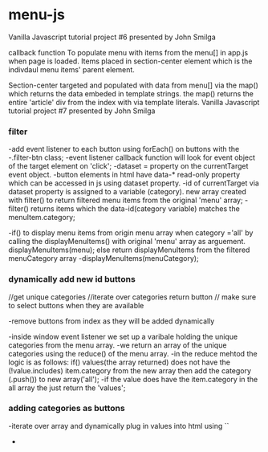 # menu-js
Vanilla Javascript tutorial project #6 presented by John Smilga




callback function To populate menu with items from the menu[] in app.js when page is loaded.
Items placed in section-center element which is the indivdaul menu items' parent element.

Section-center targeted and populated with data from menu[] via the 
map() which returns the data embeded in template strings.
the map() returns the entire 'article' div from the index with via template literals.
Vanilla Javascript tutorial project #7 presented by John Smilga

### filter
-add event listener to each button using forEach() on buttons with the
-.filter-btn class;
-event listener callback function will look for event object of the target element on 'click';
-dataset = property on the currentTarget event object.
-button elements in html have data-* read-only property which can be accessed in js using dataset property.
-id of currentTarget via dataset property is assigned to a variable (category).
new array created with filter() to return filtered menu items from the original 'menu' array;
-filter() returns items which the data-id(category variable) matches the menuItem.category;

-if() to display menu items from origin menu array when category ='all' by calling the displayMenuItems() with original 'menu' array as arguement. displayMenuItems(menu);
else return displayMenuItems from the filtered menuCategory array
-displayMenuItems(menuCategory);


### dynamically add new id buttons
//get unique categories
//iterate over categories return button
// make sure to select buttons when they are available

-remove buttons from index as they will be added dynamically

-inside  window event listener we set up a varibale holding the unique categories from the menu array.
-we return an array of the unique categories using the reduce() of the menu array.
-in the reduce mehtod the logic is as follows: if() values(the array returned) does not have the (!value.includes) item.category from the new array then add the category (.push()) to new array('all');
-if the value does have the item.category in the all array the just return the 'values';

### adding categories as buttons
-iterate over array and dynamically plug in values into html using ``

-